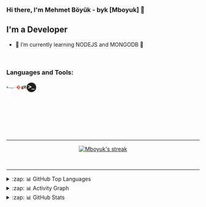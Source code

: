 ### Hi there, I'm Mehmet Böyük - byk [Mboyuk] 👋 



## I'm a Developer

- 🌱 I’m currently learning NODEJS and MONGODB 🤣


<!-- [<img align="left" alt="codeSTACKr.com" width="22px" src="https://raw.githubusercontent.com/iconic/open-iconic/master/svg/globe.svg" />][website] -->
<!-- [<img align="left" alt="codeSTACKr | YouTube" width="22px" src="https://cdn.jsdelivr.net/npm/simple-icons@v3/icons/youtube.svg" />][youtube] -->

<br />

### Languages and Tools:

 
  <img align="left" alt="MongoDB" width="26px" src="https://raw.githubusercontent.com/github/explore/80688e429a7d4ef2fca1e82350fe8e3517d3494d/topics/mongodb/mongodb.png" />
  <img align="left" alt="Git" width="26px" src="https://raw.githubusercontent.com/github/explore/80688e429a7d4ef2fca1e82350fe8e3517d3494d/topics/git/git.png" />
  <!-- <img align="left" alt="GitHub" width="26px" src="https://raw.githubusercontent.com/github/explore/80688e429a7d4ef2fca1e82350fe8e3517d3494d/topics/github/github.png" /> -->
  <img align="left" alt="Terminal" width="26px" src="https://raw.githubusercontent.com/github/explore/80688e429a7d4ef2fca1e82350fe8e3517d3494d/topics/terminal/terminal.png" />






<br />
<br />
<br />
<br />
<br />
<br />
<br />
<br />

---

<p align="center">
    <a href="https://github.com/Mboyuk/github-readme-streak-stats">
        <img title="🔥 Get streak stats for your profile at git.io/streak-stats" alt="Mboyuk's streak" src="https://github-readme-streak-stats.herokuapp.com/?user=Mboyuk&theme=black-ice&hide_border=true&stroke=0000&background=060A0CD0"/>
    </a>
</p>
<br />

---

<details>
  <summary>:zap: 📊 GitHub Top Languages</summary>
  
<br/>
  <a href="https://github.com/Mboyuk/github-readme-stats"><img alt="Mboyuk's Top Languages" src="https://github-readme-stats.vercel.app/api/top-langs/?username=Mboyuk&langs_count=8&count_private=true&layout=compact&theme=react&hide_border=true&bg_color=0D1117" /></a>

</details>

<details>
  <summary>:zap: 📊 Activity Graph</summary>
  
<br/>
<a href="https://github.com/Mboyuk/github-readme-activity-graph"><img alt="Mboyuk's Activity Graph" src="https://github-readme-activity-graph.vercel.app/graph?username=Mboyuk&bg_color=fffff0&color=708090&line=24292e&point=24292e&area=true&hide_border=true&height=400" /></a>

</details>
  
<details>
  <summary>:zap: 📊 GitHub Stats</summary>

  <br/>
  <img alt="Mboyuk's GitHub Stats" src="https://github-readme-stats.vercel.app/api?username=Mboyuk&include_all_commits=true&show_icons=true&hide_border=true" />

</details>

<!-- [website]: https://codeSTACKr.com -->
<!-- [course]: http://vsCodeHero.com -->
<!-- [youtube]: https://youtube.com/codeSTACKr -->

[linkedin]: https://linkedin.com/in/
